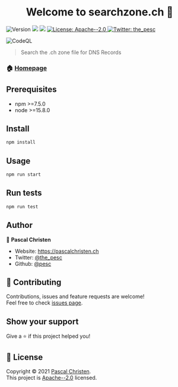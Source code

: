 <h1 align="center">Welcome to searchzone.ch 👋</h1>
<p>
  <img alt="Version" src="https://img.shields.io/badge/version-2.0.0-blue.svg?cacheSeconds=2592000" />
  <img src="https://img.shields.io/badge/npm-%3E%3D7.5.0-blue.svg" />
  <img src="https://img.shields.io/badge/node-%3E%3D15.8.0-blue.svg" />
  <a href="https://www.apache.org/licenses/LICENSE-2.0" target="_blank">
    <img alt="License: Apache--2.0" src="https://img.shields.io/badge/License-Apache--2.0-yellow.svg" />
  </a>
  <a href="https://twitter.com/the_pesc" target="_blank">
    <img alt="Twitter: the_pesc" src="https://img.shields.io/twitter/follow/the_pesc.svg?style=social" />
  </a>
</p>

![CodeQL](https://github.com/pesc/searchzonech/workflows/CodeQL/badge.svg)

> Search the .ch zone file for DNS Records
### 🏠 [Homepage](https://searchzone.ch)

## Prerequisites

- npm >=7.5.0
- node >=15.8.0

## Install

```sh
npm install
```

## Usage

```sh
npm run start
```

## Run tests

```sh
npm run test
```

## Author

👤 **Pascal Christen**

* Website: https://pascalchristen.ch
* Twitter: [@the_pesc](https://twitter.com/the_pesc)
* Github: [@pesc](https://github.com/pesc)

## 🤝 Contributing

Contributions, issues and feature requests are welcome!<br />Feel free to check [issues page](https://github.com/pesc/searchzonech/issues). 

## Show your support

Give a ⭐️ if this project helped you!

## 📝 License

Copyright © 2021 [Pascal Christen](https://github.com/pesc).<br />
This project is [Apache--2.0](https://www.apache.org/licenses/LICENSE-2.0) licensed.